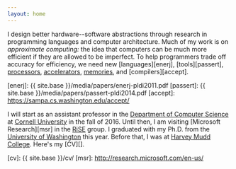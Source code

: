 ```yaml
---
layout: home
---
```

I design better hardware--software abstractions through research in programming languages and computer architecture.
Much of my work is on
*approximate computing:* the idea that computers can be much more efficient
if they are allowed to be imperfect.
To help programmers trade off accuracy for efficiency, we need new [languages][enerj], [tools][passert], [processors][truffle], [accelerators][npu], [memories][storage], and [compilers][accept].

[npu]: http://dl.acm.org/citation.cfm?id=2457519
[truffle]: http://dl.acm.org/citation.cfm?id=2151008
[storage]: http://dl.acm.org/citation.cfm?id=2540708.2540712
[uw cse]: http://www.cs.washington.edu/
[enerj]: {{ site.base }}/media/papers/enerj-pldi2011.pdf
[passert]: {{ site.base }}/media/papers/passert-pldi2014.pdf
[accept]: https://sampa.cs.washington.edu/accept/

I will start as an assistant professor in the [Department of Computer Science][cornellcs] at [Cornell University][cornell] in the fall of 2016.
Until then, I am visiting [Microsoft Research][msr] in the [RiSE][] group.
I graduated with my Ph.D. from the [University of Washington][uw cse] this year.
Before that, I was at [Harvey Mudd College][hmc].
Here's my [CV][].

[cornell]: http://www.cornell.edu/
[cornellcs]: http://www.cs.cornell.edu/
[RiSE]: http://research.microsoft.com/en-us/groups/rise/
[hmc]: http://www.hmc.edu/
[cv]: {{ site.base }}/cv/
[msr]: http://research.microsoft.com/en-us/
